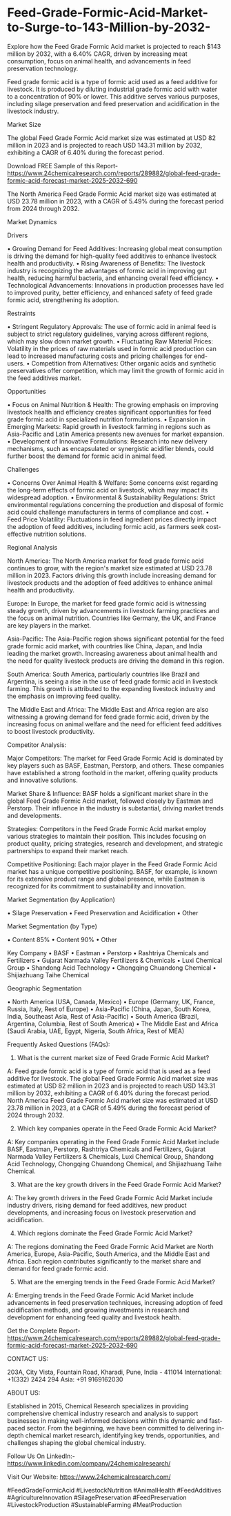 # Feed-Grade-Formic-Acid-Market-to-Surge-to-143-Million-by-2032-
Explore how the Feed Grade Formic Acid market is projected to reach $143 million by 2032, with a 6.40% CAGR, driven by increasing meat consumption, focus on animal health, and advancements in feed preservation technology.



Feed grade formic acid is a type of formic acid used as a feed additive for livestock. It is produced by diluting industrial grade formic acid with water to a concentration of 90% or lower. This additive serves various purposes, including silage preservation and feed preservation and acidification in the livestock industry.


Market Size

The global Feed Grade Formic Acid market size was estimated at USD 82 million in 2023 and is projected to reach USD 143.31 million by 2032, exhibiting a CAGR of 6.40% during the forecast period.



Download FREE Sample of this Report- https://www.24chemicalresearch.com/reports/289882/global-feed-grade-formic-acid-forecast-market-2025-2032-690


The North America Feed Grade Formic Acid market size was estimated at USD 23.78 million in 2023, with a CAGR of 5.49% during the forecast period from 2024 through 2032. 

Market Dynamics

Drivers

•	Growing Demand for Feed Additives: Increasing global meat consumption is driving the demand for high-quality feed additives to enhance livestock health and productivity.
•	Rising Awareness of Benefits: The livestock industry is recognizing the advantages of formic acid in improving gut health, reducing harmful bacteria, and enhancing overall feed efficiency.
•	Technological Advancements: Innovations in production processes have led to improved purity, better efficiency, and enhanced safety of feed grade formic acid, strengthening its adoption.


Restraints

•	Stringent Regulatory Approvals: The use of formic acid in animal feed is subject to strict regulatory guidelines, varying across different regions, which may slow down market growth.
•	Fluctuating Raw Material Prices: Volatility in the prices of raw materials used in formic acid production can lead to increased manufacturing costs and pricing challenges for end-users.
•	Competition from Alternatives: Other organic acids and synthetic preservatives offer competition, which may limit the growth of formic acid in the feed additives market.


Opportunities

•	Focus on Animal Nutrition & Health: The growing emphasis on improving livestock health and efficiency creates significant opportunities for feed grade formic acid in specialized nutrition formulations.
•	Expansion in Emerging Markets: Rapid growth in livestock farming in regions such as Asia-Pacific and Latin America presents new avenues for market expansion.
•	Development of Innovative Formulations: Research into new delivery mechanisms, such as encapsulated or synergistic acidifier blends, could further boost the demand for formic acid in animal feed.


Challenges

•	Concerns Over Animal Health & Welfare: Some concerns exist regarding the long-term effects of formic acid on livestock, which may impact its widespread adoption.
•	Environmental & Sustainability Regulations: Strict environmental regulations concerning the production and disposal of formic acid could challenge manufacturers in terms of compliance and cost.
•	Feed Price Volatility: Fluctuations in feed ingredient prices directly impact the adoption of feed additives, including formic acid, as farmers seek cost-effective nutrition solutions.


Regional Analysis

North America: The North America market for feed grade formic acid continues to grow, with the region's market size estimated at USD 23.78 million in 2023. Factors driving this growth include increasing demand for livestock products and the adoption of feed additives to enhance animal health and productivity.


Europe: In Europe, the market for feed grade formic acid is witnessing steady growth, driven by advancements in livestock farming practices and the focus on animal nutrition. Countries like Germany, the UK, and France are key players in the market.


Asia-Pacific: The Asia-Pacific region shows significant potential for the feed grade formic acid market, with countries like China, Japan, and India leading the market growth. Increasing awareness about animal health and the need for quality livestock products are driving the demand in this region.


South America: South America, particularly countries like Brazil and Argentina, is seeing a rise in the use of feed grade formic acid in livestock farming. This growth is attributed to the expanding livestock industry and the emphasis on improving feed quality.


The Middle East and Africa: The Middle East and Africa region are also witnessing a growing demand for feed grade formic acid, driven by the increasing focus on animal welfare and the need for efficient feed additives to boost livestock productivity.


Competitor Analysis:

Major Competitors: The market for Feed Grade Formic Acid is dominated by key players such as BASF, Eastman, Perstorp, and others. These companies have established a strong foothold in the market, offering quality products and innovative solutions.


Market Share & Influence: BASF holds a significant market share in the global Feed Grade Formic Acid market, followed closely by Eastman and Perstorp. Their influence in the industry is substantial, driving market trends and developments.



Strategies: Competitors in the Feed Grade Formic Acid market employ various strategies to maintain their position. This includes focusing on product quality, pricing strategies, research and development, and strategic partnerships to expand their market reach.



Competitive Positioning: Each major player in the Feed Grade Formic Acid market has a unique competitive positioning. BASF, for example, is known for its extensive product range and global presence, while Eastman is recognized for its commitment to sustainability and innovation.



Market Segmentation (by Application)

•	Silage Preservation
•	Feed Preservation and Acidification
•	Other


Market Segmentation (by Type)

•	Content 85%
•	Content 90%
•	Other


Key Company
•	BASF
•	Eastman
•	Perstorp
•	Rashtriya Chemicals and Fertilizers
•	Gujarat Narmada Valley Fertilizers & Chemicals
•	Luxi Chemical Group
•	Shandong Acid Technology
•	Chongqing Chuandong Chemical
•	Shijiazhuang Taihe Chemical


Geographic Segmentation

•	North America (USA, Canada, Mexico)
•	Europe (Germany, UK, France, Russia, Italy, Rest of Europe)
•	Asia-Pacific (China, Japan, South Korea, India, Southeast Asia, Rest of Asia-Pacific)
•	South America (Brazil, Argentina, Columbia, Rest of South America)
•	The Middle East and Africa (Saudi Arabia, UAE, Egypt, Nigeria, South Africa, Rest of MEA)


Frequently Asked Questions (FAQs):


01. What is the current market size of Feed Grade Formic Acid Market?

A: Feed grade formic acid is a type of formic acid that is used as a feed additive for livestock. The global Feed Grade Formic Acid market size was estimated at USD 82 million in 2023 and is projected to reach USD 143.31 million by 2032, exhibiting a CAGR of 6.40% during the forecast period. North America Feed Grade Formic Acid market size was estimated at USD 23.78 million in 2023, at a CAGR of 5.49% during the forecast period of 2024 through 2032.



02. Which key companies operate in the Feed Grade Formic Acid Market?

A: Key companies operating in the Feed Grade Formic Acid Market include BASF, Eastman, Perstorp, Rashtriya Chemicals and Fertilizers, Gujarat Narmada Valley Fertilizers & Chemicals, Luxi Chemical Group, Shandong Acid Technology, Chongqing Chuandong Chemical, and Shijiazhuang Taihe Chemical.


03. What are the key growth drivers in the Feed Grade Formic Acid Market?

A: The key growth drivers in the Feed Grade Formic Acid Market include industry drivers, rising demand for feed additives, new product developments, and increasing focus on livestock preservation and acidification.


04. Which regions dominate the Feed Grade Formic Acid Market?

A: The regions dominating the Feed Grade Formic Acid Market are North America, Europe, Asia-Pacific, South America, and the Middle East and Africa. Each region contributes significantly to the market share and demand for feed grade formic acid.


05. What are the emerging trends in the Feed Grade Formic Acid Market?

A: Emerging trends in the Feed Grade Formic Acid Market include advancements in feed preservation techniques, increasing adoption of feed acidification methods, and growing investments in research and development for enhancing feed quality and livestock health.




Get the Complete Report- https://www.24chemicalresearch.com/reports/289882/global-feed-grade-formic-acid-forecast-market-2025-2032-690 



CONTACT US:

203A, City Vista, Fountain Road, Kharadi, Pune, India - 411014
International: +1(332) 2424 294
Asia: +91 9169162030


ABOUT US:

Established in 2015, Chemical Research specializes in providing comprehensive chemical industry research and analysis to support businesses in making well-informed decisions within this dynamic and fast-paced sector. From the beginning, we have been committed to delivering in-depth chemical market research, identifying key trends, opportunities, and challenges shaping the global chemical industry.



Follow Us On LinkedIn:- https://www.linkedin.com/company/24chemicalresearch/

Visit Our Website: https://www.24chemicalresearch.com/



#FeedGradeFormicAcid #LivestockNutrition #AnimalHealth #FeedAdditives #AgricultureInnovation #SilagePreservation #FeedPreservation #LivestockProduction #SustainableFarming #MeatProduction

